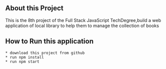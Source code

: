 ## About this Project
This is the 8th project of the Full Stack JavaScript TechDegree,build a web application of local library to help them to manage the collection of books

## How to Run this application 
    * download this project from github 
    * run npm install 
    * run npm start 